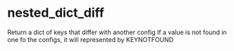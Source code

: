# nested_dict_diff
Return a dict of keys that differ with another config If a value is not found in one fo the configs, it will represented by KEYNOTFOUND
